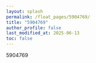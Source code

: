 ```yaml
---
layout: splash
permalink: /float_pages/5904769/
title: "5904769"
author_profile: false
last_modified_at: 2025-06-13
toc: false
---
```

 
5904769
